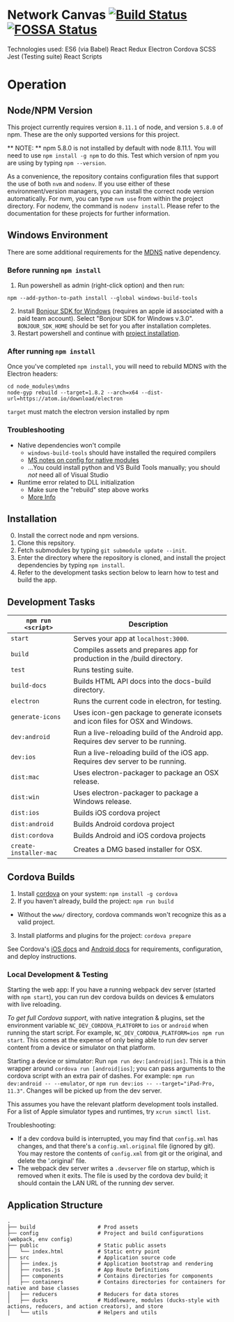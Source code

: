 # Network Canvas [![Build Status](https://travis-ci.org/codaco/Network-Canvas.svg?branch=master)](https://travis-ci.org/codaco/Network-Canvas) [![FOSSA Status](https://app.fossa.io/api/projects/git%2Bgithub.com%2Fcodaco%2FNetwork-Canvas.svg?type=shield)](https://app.fossa.io/projects/git%2Bgithub.com%2Fcodaco%2FNetwork-Canvas?ref=badge_shield)

Technologies used:
ES6 (via Babel)
React
Redux
Electron
Cordova
SCSS
Jest (Testing suite)
React Scripts

# Operation

## Node/NPM Version

This project currently requires version `8.11.1` of node, and version `5.8.0` of npm. These are the only supported versions for this project.

** NOTE: ** npm 5.8.0 is not installed by default with node 8.11.1. You will need to use `npm install -g npm` to do this. Test which version of npm you are using by typing `npm --version`.

As a convenience, the repository contains configuration files that support the use of both `nvm` and `nodenv`. If you use either of these environment/version managers, you can install the correct node version automatically. For nvm, you can type `nvm use` from within the project directory. For nodenv, the command is `nodenv install`. Please refer to the documentation for these projects for further information.

## Windows Environment

There are some additional requirements for the [MDNS](https://www.npmjs.com/package/mdns) native dependency.

### Before running `npm install`

1. Run powershell as admin (right-click option) and then run:
```
npm --add-python-to-path install --global windows-build-tools
```
2. Install [Bonjour SDK for Windows](https://developer.apple.com/download/more/?=Bonjour%20SDK%20for%20Windows)
(requires an apple id associated with a paid team account). Select "Bonjour SDK for Windows v.3.0". `BONJOUR_SDK_HOME` should be set for you after installation completes.
3. Restart powershell and continue with [project installation](#installation).

### After running `npm install`

Once you've completed `npm install`, you will need to rebuild MDNS with the Electron headers:

```
cd node_modules\mdns
node-gyp rebuild --target=1.8.2 --arch=x64 --dist-url=https://atom.io/download/electron
```

`target` must match the electron version installed by npm

### Troubleshooting

- Native dependencies won't compile
  + `windows-build-tools` should have installed the required compilers
  + [MS notes on config for native modules](https://github.com/Microsoft/nodejs-guidelines/blob/master/windows-environment.md#compiling-native-addon-modules)
  + ...You could install python and VS Build Tools manually; you should *not* need all of Visual Studio
- Runtime error related to DLL initialization
  + Make sure the "rebuild" step above works
  + [More Info](https://github.com/electron/electron/blob/master/docs/tutorial/using-native-node-modules.md#using-native-node-modules)

## Installation

0. Install the correct node and npm versions.
1. Clone this repsitory.
2. Fetch submodules by typing `git submodule update --init`.
3. Enter the directory where the repository is cloned, and install the project dependencies by typing `npm install`.
4. Refer to the development tasks section below to learn how to test and build the app.

## Development Tasks

|`npm run <script>`|Description|
|------------------|-----------|
|`start`|Serves your app at `localhost:3000`.|
|`build`|Compiles assets and prepares app for production in the /build directory.|
|`test`|Runs testing suite.|
|`build-docs`|Builds HTML API docs into the docs-build directory.|
|`electron`|Runs the current code in electron, for testing.|
|`generate-icons`|Uses icon-gen package to generate iconsets and icon files for OSX and Windows.|
|`dev:android`|Run a live-reloading build of the Android app. Requires dev server to be running.|
|`dev:ios`|Run a live-reloading build of the iOS app. Requires dev server to be running.|
|`dist:mac`|Uses electron-packager to package an OSX release.|
|`dist:win`|Uses electron-packager to package a Windows release.|
|`dist:ios`|Builds iOS cordova project|
|`dist:android`|Builds Android cordova project|
|`dist:cordova`|Builds Android and iOS cordova projects|
|`create-installer-mac`|Creates a DMG based installer for OSX.|

## Cordova Builds

1. Install [cordova](https://cordova.apache.org) on your system: `npm install -g cordova`
2. If you haven't already, build the project: `npm run build`
  - Without the `www/` directory, cordova commands won't recognize this as a valid project.
3. Install platforms and plugins for the project: `cordova prepare`

See Cordova's [iOS docs](http://cordova.apache.org/docs/en/latest/guide/platforms/ios/index.html) and [Android docs](http://cordova.apache.org/docs/en/latest/guide/platforms/android/index.html) for requirements, configuration, and deploy instructions.

### Local Development & Testing

Starting the web app: If you have a running webpack dev server (started with `npm start`), you can run dev cordova builds on devices & emulators with live reloading.

*To get full Cordova support*, with native integration & plugins, set the environment variable `NC_DEV_CORDOVA_PLATFORM` to `ios` or `android` when running the start script. For example, `NC_DEV_CORDOVA_PLATFORM=ios npm run start`. This comes at the expense of only being able to run dev server content from a device or simulator on that platform.

Starting a device or simulator: Run `npm run dev:[android|ios]`. This is a thin wrapper around `cordova run [android|ios]`; you can pass arguments to the cordova script with an extra pair of dashes. For example: `npm run dev:android -- --emulator`, or `npm run dev:ios -- --target="iPad-Pro, 11.3"`. Changes will be picked up from the dev server.

This assumes you have the relevant platform development tools installed. For a list of Apple simulator types and runtimes, try `xcrun simctl list`.

Troubleshooting:

- If a dev cordova build is interrupted, you may find that `config.xml` has changes, and that there's a `config.xml.original` file (ignored by git). You may restore the contents of `config.xml` from git or the original, and delete the '.original' file.
- The webpack dev server writes a `.devserver` file on startup, which is removed when it exits. The file is used by the cordova dev build; it should contain the LAN URL of the running dev server.

## Application Structure

```
.
├── build                    # Prod assets
├── config                   # Project and build configurations (webpack, env config)
├── public                   # Static public assets
│   └── index.html           # Static entry point
├── src                      # Application source code
│   ├── index.js             # Application bootstrap and rendering
│   ├── routes.js            # App Route Definitions
│   ├── components           # Contains directories for components
│   ├── containers           # Contains directories for containers for native and base classes
│   ├── reducers             # Reducers for data stores
│   ├── ducks                # Middleware, modules (ducks-style with actions, reducers, and action creators), and store
│   └── utils                # Helpers and utils
```
